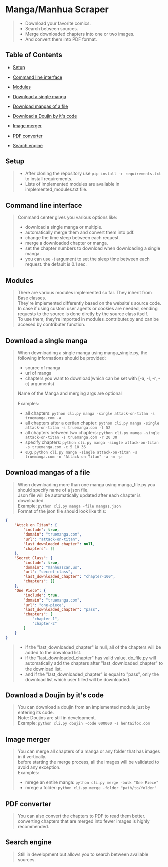 # Manga/Manhua Scraper

> - Download your favorite comics.
> - Search between sources.
> - Merge downloaded chapters into one or two images.
> - And convert them into PDF format.

## Table of Contents

- [Setup](#setup)

- [Command line interface](#command-line-interface)

- [Modules](#modules)

- [Download a single manga](#download-a-single-manga)

- [Download mangas of a file](#download-mangas-of-a-file)

- [Download a Doujin by it's code](#download-a-doujin-by-its-code)

- [Image merger](#image-merger)

- [PDF converter](#pdf-converter)

- [Search engine](#search-engine)

## Setup

> - After cloning the repository use ```pip install -r requirements.txt``` to install requirements.
> - Lists of implemented modules are available in implemented_modules.txt file.

## Command line interface
>
> Command center gives you various options like:
>
> - download a single manga or multiple.
> - automatically merge them and convert them into pdf.
> - change the time sleep between each request.
> - merge a downloaded chapter or manga.
> - set the chapter numbers to download when downloading a single manga.
> - you can use -t argument to set the sleep time between each request. the default is 0.1 sec.

## Modules
>
> There are various modules implemented so far. They inherit from Base classes.  
> They're implemented differently based on the website's source code.  
> In case if using custom user agents or cookies are needed, sending requests to the source is done dirctly by the source class itself.  
> To use them, they're imported in modules_contributer.py and can be accesed by contributer function.

## Download a single manga
>
> When downloading a single manga using manga_single.py, the following informations should be provided:
>
> - source of manga
> - url of manga
> - chapters you want to download(which can be set with [-a, -l, -r, -c] arguments)
>
> Name of the Manga and merging args are optional  
>
> Examples:
>
> - all chapters: ```python cli.py manga -single attack-on-titan -s truemanga.com -a```  
> - all chapters after a certian chapter: ```python cli.py manga -single attack-on-titan -s truemanga.com -l 52```  
> - all chapters between two chapters: ```python cli.py manga -single attack-on-titan -s truemanga.com -r 20 30```  
> - specify chapters: ```python cli.py manga -single attack-on-titan -s truemanga.com -c 5 10 36```  
> - e.g. ```python cli.py manga -single attack-on-titan -s truemanga.com -n "Attack on Titan" -a -m -p```

## Download mangas of a file
>
> When downloading more than one manga using manga_file.py you should specify name of a json file.  
> Json file will be automatically updated after each chapter is downloaded.  
> Example: ```python cli.py manga -file mangas.json```  
> Format of the json file should look like this:

```json
{
    "Attck on Titan": {
        "include": true,
        "domain": "truemanga.com",
        "url": "attack-on-titan",
        "last_downloaded_chapter": null,
        "chapters": []
    },
    "Secret Class": {
        "include": true,
        "domain": "manhuascan.us",
        "url": "secret-class",
        "last_downloaded_chapter": "chapter-100",
        "chapters": []
    },
    "One Piece": {
        "include": true,
        "domain": "truemanga.com",
        "url": "one-piece",
        "last_downloaded_chapter": "pass",
        "chapters": [
            "chapter-1",
            "chapter-2"
        ]
    }
}
```

> - if the "last_downloaded_chapter" is null, all of the chapters will be added to the download list.  
> - if the "last_downloaded_chapter" has valid value, do_file.py will automatically add the chapters after "last_downloaded_chapter" to the download list.  
> - and if the "last_downloaded_chapter" is equal to "pass", only the download list which user filled will be downloaded.

## Download a Doujin by it's code
>
> You can download a doujin from an implemented module just by entering its code.  
> Note: Doujins are still in development.  
> Example: ```python cli.py doujin -code 000000 -s hentaifox.com```  

## Image merger
>
> You can merge all chapters of a manga or any folder that has images in it vertically.  
> before starting the merge process, all the images will be validated to avoid any exception.  
> Examples:  
>
> - mrege an entire manga: ```python cli.py merge -bulk "One Piece"```  
> - mrege a folder: ```python cli.py merge -folder "path/to/folder"```  

## PDF converter
>
> You can also convert the chapters to PDF to read them better.  
> converting chapters that are merged into fewer images is highly recommended.

## Search engine
>
> Still in development but allows you to search between available sources.
